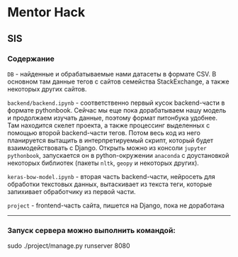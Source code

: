# Mentor Hack

## SIS

### Содержание

`DB` - найденные и обрабатываемые нами датасеты в формате CSV. В основном там данные тегов с сайтов семейства StackExchange, а также некоторых других сайтов.

`backend/backend.ipynb` - соответственно первый кусок backend-части в формате pythonbook. Сейчас мы еще пока дорабатываем нашу модель и продолжаем изучать данные, поэтому формат питонбука удобнее. Там находится скелет проекта, а также процессинг выделенных с помощью второй backend-части тегов. Потом весь код из него планируется вытащить в интерпретируемый скрипт, который будет взаимодействовать с Django. Открыть можно из консоли `jupyter pythonbook`, запускается он в python-окружении `anaconda` с доустановкой некоторых библиотек (пакеты `nltk`, `geopy` и некоторых других).

`keras-bow-model.ipynb` - вторая часть backend-части, нейросеть для обработки текстовых данных, вытаскивает из текста теги, которые запихивает обработчику из первой части.

`project` - frontend-часть сайта, пишется на Django, пока не доработана

---

### Запуск сервера можно выполнить командой:

sudo ./project/manage.py runserver 8080




